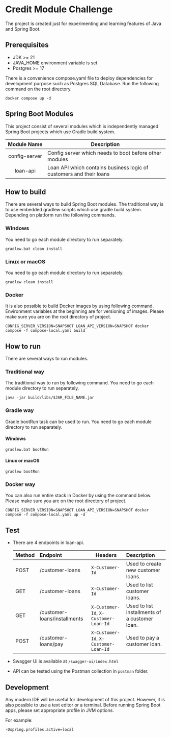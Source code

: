 # Credit Module Challenge

The project is created just for experimenting and learning features of Java and Spring Boot.

## Prerequisites
- JDK >= 21
- JAVA_HOME environment variable is set
- Postgres >= 17

There is a convenience compose.yaml file to deploy dependencies for development purpose such as Postgres SQL Database.
Run the following command on the root directory.
```
docker compose up -d
```

## Spring Boot Modules
This project consist of several modules which is independently managed Spring Boot projects which use Gradle build system.

| Module&nbsp;Name | Description                                                         |
|:----------------:|---------------------------------------------------------------------|
|  config-server   | Config server which needs to boot before other modules              |
|     loan-api     | Loan API which contains business logic of customers and their loans |

## How to build
There are several ways to build Spring Boot modules.
The traditional way is to use embedded gradlew
scripts which use gradle build system.
Depending on platform run the following commands.

### Windows
You need to go each module directory to run separately.
```
gradlew.bat clean install
```

### Linux or macOS
You need to go each module directory to run separately.
```
gradlew clean install
```

### Docker
It is also possible to build Docker images by using following command.
Environment variables at the beginning are for versioning of images.
Please make sure you are on the root directory of project.
```
CONFIG_SERVER_VERSION=SNAPSHOT LOAN_API_VERSION=SNAPSHOT docker compose -f compose-local.yaml build
```
## How to run
There are several ways to run modules.

### Traditional way
The traditional way to run by following command. You need to go each module directory to run separately.
```
java -jar build/libs/$JAR_FILE_NAME.jar
```

### Gradle way
Gradle bootRun task can be used to run. You need to go each module directory to run separately.
#### Windows
```
gradlew.bat bootRun
```

#### Linux or macOS
```
gradlew bootRun
```

### Docker way
You can also run entire stack in Docker by using the command below. Please make sure you are on the root directory of project.
```
CONFIG_SERVER_VERSION=SNAPSHOT LOAN_API_VERSION=SNAPSHOT docker compose -f compose-local.yaml up -d
```

## Test

- There are 4 endpoints in loan-api.

  | Method | Endpoint                      | Headers                               | Description                                    |
  |:-------|:------------------------------|---------------------------------------|:-----------------------------------------------|
  | POST   | /customer-loans               | `X-Customer-Id`                       | Used to create new customer loans.             |
  | GET    | /customer-loans               | `X-Customer-Id`                       | Used to list customer loans.                   |
  | GET    | /customer-loans/installments  | `X-Customer-Id`, `X-Customer-Loan-Id` | Used to list installments of a customer loan.  |
  | POST   | /customer-loans/pay           | `X-Customer-Id`, `X-Customer-Loan-Id` | Used to pay a customer loan.                   |

- Swagger UI is available at `/swagger-ui/index.html`
- API can be tested using the Postman collection in `postman` folder.

## Development
Any modern IDE will be useful for development of this project.
However, it is also possible to use a text editor or a terminal. Before running Spring Boot apps, please set appropriate profile in JVM options.

For example:
```
-Dspring.profiles.active=local
```

